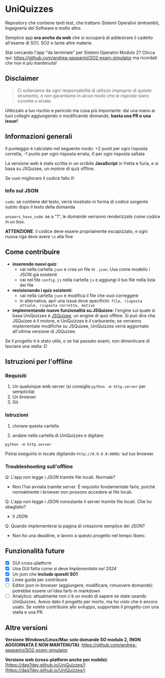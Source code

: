 # UniQuizzes
Repository che contiene tanti test, che trattano Sistemi Operativi (entrambi), Ingegneria del Software e molto altro.

Semplice app **ora anche da web** che si occuperà di addestrare il cadetto all'esame di SO1, SO2 e tante altre materie.

Stai cercando l'app "da terminale" per Sistemi Operativi Modulo 2? Clicca qui: https://github.com/andrea-gasparini/SO2-exam-simulator ma ricordati che non è più mantenuta!


## Disclaimer
> Ci solleviamo da ogni responsabilità di utilizzo improprio di questo strumento, e non garantiamo in alcun modo che le risposte siano corrette o errate.

Utilizzalo a tuo rischio e pericolo ma cosa più importante: dai una mano ai tuoi colleghi aggiungendo o modificando domande, **basta una PR o una issue!**

## Informazioni generali
Il punteggio è calcolato nel seguente modo: +2 punti per ogni risposta corretta, -1 punto per ogni risposta errata, 0 per ogni risposta saltata

La versione web è stata scritta in un orribile **JavaScript** in fretta e furia, e si basa su JSQuizee, un motore di quiz offline.

Se vuoi migliorare il codice fallo lì!

### Info sul JSON
`code`: se contiene del testo, verrà mostrato in forma di codice sorgente subito dopo il testo della domanda

`answers_have_code`: se a "1", le domande verranno renderizzate come codice in un box.

**ATTENZIONE**: il codice deve essere propriamente escapizzato, e ogni nuova riga deve avere `\n` alla fine

## Come contribuire
- **inserendo nuovi quiz**:
   - vai nella cartella `json` e crea un file in `.json`. Usa come modello i JSON già esistenti
   - vai nel file `config.js` nella cartella `js` e aggiungi il tuo file nella lista dei file
- **revisionando i quiz esistenti**:
   - vai nella cartella `json` e modifica il file che vuoi correggere
   - in alternativa, apri una issue dove specifichi: `file, risposta attuale, risposta corretta, motivo` 
- **implementando nuove funzionalità su JSQuizee**: l'engine sul quale si basa UniQuizzes è [JSQuizee](https://github.com/dag7dev/JSQuizee/), un engine di quiz offline. Si può dire che JSQuizee è il motore, e UniQuizzes è il carburante; se verranno implementate modifiche su JSQuizee, UniQuizzes verrà aggiornato all'ultima versione di JSQuizee.

Se il progetto ti è stato utile, o se hai passato esami, non dimenticare di lasciare una stella :D

## Istruzioni per l'offline
### Requisiti
1. Un qualunque web server (si consiglia `python -m http.server` per semplicità)
2. Un browser
3. Git

### Istruzioni 
1. clonare questa cartella

2. andare nella cartella di UniQuizzes e digitare:
```
python -m http.server
```

Potrai eseguirlo in locale digitando `http://0.0.0.0:8000/` sul tuo browser.

### Troubleshooting sull'offline
Q: L'app non legge i JSON tramite file locali. Normale?
- Non l'hai avviata tramite server. È requisito fondamentale farlo, poiché normalmente i browser non possono accedere ai file locali.

Q: L'app non legge i JSON nonostante il server tramite file locali. Che ho sbagliato?
- Il JSON

Q: Quando implementerai la pagina di creazione semplice dei JSON?
- Non ho una deadline, e lavoro a questo progetto nel tempo libero.

## Funzionalità future
- [X] GUI cross-platform
- [X] Una GUI fatta come si deve _Implementata nel 2024_ 
- [X] Un json che **include quesiti SO1**
- [X] Linee guida per contribuire
- [ ] Editor json in-browser (aggiungere, modificare, rimuovere domande): potrebbe essere un'idea farlo in markdown
- [ ] Analytics: attualmente non c'è un modo di sapere se state usando UniQuizzes. Avevo dato il progetto per morto, ma ho visto che è ancora usato. Se volete contribuire allo sviluppo, supportate il progetto con una stella e una PR.

## Altre versioni
**Versione Windows/Linux/Mac solo domande SO modulo 2, (NON AGGIORNATA E NON MANTENUTA)**: https://github.com/andrea-gasparini/SO2-exam-simulator

**Versione web (cross-platform anche per mobile)**: [https://dag7dev.github.io/UniQuizzes/](https://dag7dev.github.io/UniQuizzes/)
